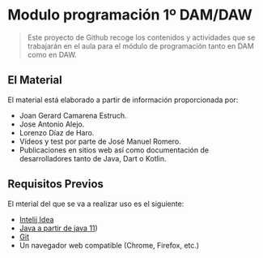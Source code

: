 # Modulo programación 1º DAM/DAW

> Este proyecto de Github recoge los contenidos y actividades que se trabajarán en el aula para el módulo de programación tanto en DAM como en DAW.

## El Material

El material está elaborado a partir de información proporcionada por:
- Joan Gerard Camarena Estruch.
- Jose Antonio Alejo.
- Lorenzo Díaz de Haro.
- Vídeos y test por parte de José Manuel Romero.
- Publicaciones en sitios web así como documentación de desarrolladores tanto de Java, Dart o Kotlin.

## Requisitos Previos

El mterial del que se va a realizar uso es el siguiente:

- [Intelij Idea](https://www.jetbrains.com/idea/)
- [Java a partir de java 11](https://bell-sw.com/pages/downloads/#jdk-21-lts))
- [Git](https://git-scm.com)
- Un navegador web compatible (Chrome, Firefox, etc.)
